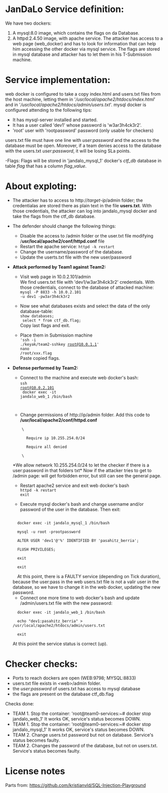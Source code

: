 # JanDaLo Service definition:
We have two dockers: 
1. A mysql:8.0 image, which contains the flags on da Database. 
2. A httpd:2.4.50 image, with apache service. 
The attacker has access to a web page (web_docker) and has to look for information that can help him accessing the other docker via mysql service.
The flags are stored in mysql database and attacker has to let them in his T-Submission machine. 

# Service implementation:
web docker is configured to take a copy index.html and users.txt files from the host machine, letting them in '*/usr/local/apache2/htdocs/index.html*' and in '*/usr/local/apache2/htdocs/admin/users.txt*'. 
mysql docker is configured attending to the following tips:
  - It has mysql-server installed and started. 
  - It has a user called 'dev1' whose password is 'w3ar3h4ck3r2'. 
  - 'root' user with 'rootpassword' password (only usable for checkers)

users.txt file must have one line with *user:password* and the access to the database must be open. Moreover, if a team denies access to the database with the users.txt *user:password*, it will be losing SLa points. 
 
-Flags: 
    Flags will be stored in 'jandalo_mysql_1' docker's *ctf_db* database in table *flag* that has a column *flag_value*.

# About exploting:
- The attacker has to access to http://*target-ip*/admin folder; the credentialas are stored there as plain text in the file **users.txt**. With those credentials, the attacker can log into jandalo_mysql docker and take the flags from the ctf_db database.
- The defender should change the following things:
  - Disable the access to /admin folder or the user.txt file modifying /**usr/local/apache2/conf/httpd.conf** file
  - Restart the apache service: <code>httpd -k restart</code>
  - Change the username/password of the database.
  - Update the userts.txt file with the new user/password
  
  
- <b>Attack performed by Team1 against Team2: </b><br>
  - Visit web page in 10.0.2.101/admin<br>
      We find users.txt file with 'dev1/w3ar3h4ck3r2' credentials.
  With those credentials, connect to the database of attacked machine:
  <br><code>mysql -P 8833 -h 10.0.2.101 -u dev1 -pw3ar3h4ck3r2</code>

  - Now see what databases exists and select the data of the only database-table:  
  <code>show databases;<br>
  select * from ctf_db.flag;
  </code><br>
  Copy last flags and exit.

  - Place them in Submission machine<br>
  <code>'ssh -i ./keyak/team2-sshkey root@10.0.1.1'</code><br>
  <code>nano /root/xxx.flag</code><br>
  Paste copied flags. 

- <b>Defense performed by Team2:</b>

    - Connect to the machine and execute web docker's bash:<br>
    <code>ssh root@10.0.2.101<br>
    docker exec -it jandalo_web_1 /bin/bash<br>
    </code>

    - Change permissions of http://ip/admin folder. Add this code to **/usr/local/apache2/conf/httpd.conf**<br>
    <code>
      \<Directory "/usr/local/apache2/htdocs/admin"><br>
        Require ip 10.255.254.0/24<br>
        Require all denied<br>
      \</Directory>
    </code><br>
    *We allow network 10.255.254.0/24 to let the checker if there is a user:password in that folders txt*
    Now if the attacker tries to get to /admin page: will get forbidden error, but still can see the general page.
    
    - Restart apache2 service and exit web docker's bash<br>
    <code>httpd -k restart<br>exit</code>

    - Execute mysql docker's bash and change username and/or password of the user in the database. Then exit:<br>
    <code>
    docker exec -it jandalo_mysql_1 /bin/bash<br>
    mysql -u root -prootpassword<br>
    ALTER USER 'dev1'@'%' IDENTIFIED BY 'pasahitz_berria';<br>
    FLUSH PRIVILEGES;<br>
    exit<br>
    exit<br>
    </code>
    At this point, there is a FAULTY service (depending on Tick duration), because the user:pass in the web users.txt file is not a valir user in the database, so we have to change it in the web docker, updating the new password.

    - Connect one more time to web docker's bash and update /admin/users.txt file with the new password:<br>
    <code>
    docker exec -it jandalo_web_1 /bin/bash<br>
    echo "dev1:pasahitz_berria" > /usr/local/apache2/htdocs/admin/users.txt<br>
    exit
    </code><br>
    At this point the service status is correct (up).

# Checker checks:
- Ports to reach dockers are open (WEB:9798; MYSQL:8833)
- users.txt file exists in \<web>/admin folder. 
- the *user:password* of users.txt has access to mysql database
- the flags are present on the database ctf_db.flag 

Checks done: 
- TEAM 1. Stop the container: 'root@team0-services:~# docker stop jandalo_web_1' It works OK, service's status becomes DOWN. 
- TEAM 1. Stop the container: 'root@team0-services:~# docker stop jandalo_mysql_1' It works OK, service's status becomes DOWN.
- TEAM 2. Change users.txt password but not on database. Service's status becomes faulty. 
- TEAM 2. Changes the password of the database, but not on users.txt. Service's status becomes faulty. 

# License notes
Parts from:
https://github.com/kristianvld/SQL-Injection-Playground



